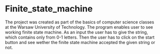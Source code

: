 # Finite_state_machine
The project was created as part of the basics of computer science classes at the Warsaw University of Technology. The program enables user to see working finite state machine. As an input the user has to give the string, which contains only from 0-1 letters. Then the user has to click on the start button and see wether the finite state machine accepted the given string or not.
